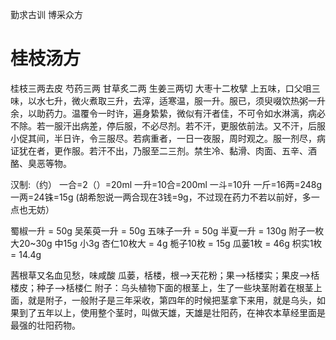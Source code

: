 勤求古训 博采众方

桂枝汤方
=====
桂枝三两去皮  芍药三两  甘草炙二两 生姜三两切    大枣十二枚擘
上五味，口父咀三味，以水七升，微火煮取三升，去滓，适寒温，服一升。服已，须臾啜饮热粥一升余，以助药力。温覆令一时许，遍身絷絷，微似有汗者佳，不可令如水淋漓，病必不除。若一服汗出病差，停后服，不必尽剂。若不汗，更服依前法。又不汗，后服小促其间，半日许，令三服尽。若病重者，一日一夜服，周时观之。服一剂尽，病证犹在者，更作服。若汗不出，乃服至二三剂。禁生冷、黏滑、肉面、五辛、酒酪、臭恶等物。


汉制:（约）
  一合=2（）=20ml
  一升=10合=200ml
  一斗=10升
  一斤=16两=248g
  一两=24铢=15g (胡希恕说一两合现在3钱=9g，不过现在药力不若以前好，多一点也无妨）

  蜀椒一升 = 50g
  吴茱萸一升 = 50g
  五味子一升 = 50g
  半夏一升 = 130g
  附子一枚 大20~30g 中15g 小3g
  杏仁10枚大 = 4g
  栀子10枚 = 15g
  瓜蒌1枚 = 46g
  枳实1枚 = 14.4g

  茜根草又名血见愁，味咸酸
  瓜蒌，栝楼，根-->天花粉；果-->栝楼实；果皮-->栝楼皮；种子-->栝楼仁
  附子：乌头植物下面的根茎上，生了一些块茎附着在根茎上面，就是附子，一般附子是三年采收，第四年的时候把茎拿下来用，就是乌头，如果到了五年以上，使用整个茎时，叫做天雄，天雄是壮阳药，在神农本草经里面是最强的壮阳药物。

